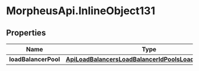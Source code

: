 # MorpheusApi.InlineObject131

## Properties

Name | Type | Description | Notes
------------ | ------------- | ------------- | -------------
**loadBalancerPool** | [**ApiLoadBalancersLoadBalancerIdPoolsLoadBalancerPool**](ApiLoadBalancersLoadBalancerIdPoolsLoadBalancerPool.md) |  | [optional] 



